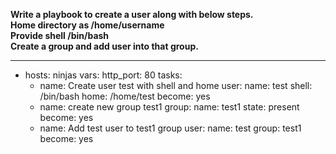 **Write a playbook to create a user along with below steps.  
Home directory as /home/username  
Provide shell /bin/bash  
Create a group and add user into that group.**

---
- hosts: ninjas
  vars:
    http_port: 80
  tasks:
  - name: Create user test with shell and home
    user:
      name: test
      shell: /bin/bash
      home: /home/test
    become: yes
  - name: create new group test1
    group:
      name: test1
      state: present
    become: yes
  - name: Add test user to test1 group
    user:
      name: test
      group: test1
    become: yes


